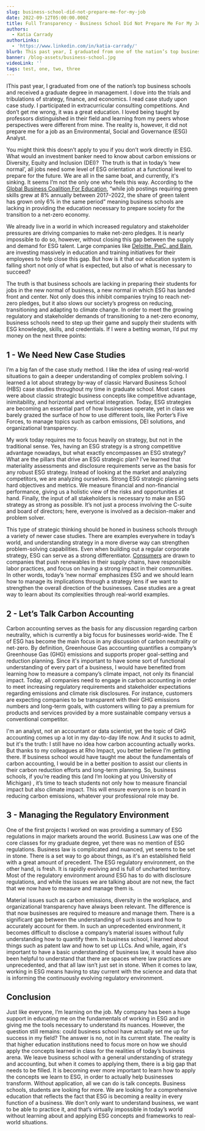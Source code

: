 ```yaml
---
slug: business-school-did-not-prepare-me-for-my-job
date: 2022-09-12T05:00:00.000Z
title: ​​​Full Transparency - Business School Did Not Prepare Me For My Job
authors:
  - Katia Carrady
authorLinks:
  - 'https://www.linkedin.com/in/katia-carrady/'
blurb: This past year, I graduated from one of the nation’s top business schools and received a graduate degree in management. I dove into the trials and tribulations of strategy, finance, and economics. I read case study upon case study. I participated in extracurricular consulting competitions. And don’t get me wrong, it was a  great education. I loved being taught by professors distinguished in their field and learning from my peers whose perspectives were different from mine. The reality is, however, it did not prepare me for a job as an Environmental, Social and Governance (ESG) Analyst.
banner: /blog-assets/business-school.jpg
videoLink: ''
tags: test, one, two, three
---
```


<p class="mb-4 text-gray-500 indent-8">IThis past year, I graduated from one of the nation’s top business schools and received a graduate degree in management. I dove into the trials and tribulations of strategy, finance, and economics. I read case study upon case study. I participated in extracurricular consulting competitions. And don’t get me wrong, it was a  great education. I loved being taught by professors distinguished in their field and learning from my peers whose perspectives were different from mine. The reality is, however, it did not prepare me for a job as an Environmental, Social and Governance (ESG) Analyst.</p>

<p class="mb-4">
You might think this doesn’t apply to you if you don’t work directly in ESG. What would an investment banker need to know about carbon emissions or Diversity, Equity and Inclusion (DEI)?  The truth is that in today’s ‘new normal’, all jobs need some level of ESG orientation at a functional level to prepare for the future. We are all in the same boat, and currently, it's sinking. It seems I’m not the only one who feels this way. According to the <a class="font-medium text-blue-500 hover:text-blue-700"  href="https://gbc-education.org/resources/environmental-social-governance/" target="_blank" rel="noreferrer">Global Business Coalition For Education</a>, “while job postings requiring green skills grew at 8% annually between 2017–2022, the share of green talent has grown only 6% in the same period” meaning business schools are lacking in providing the education necessary to prepare society for the transition to a net-zero economy. 
</p>
<p class="mb-4">
We already live in a world in which increased regulatory and stakeholder pressures are driving companies to make net-zero pledges. It is nearly impossible to do so, however, without closing this gap between the supply and demand for ESG talent. Large companies like <a class="font-medium text-blue-500 hover:text-blue-700"  href="https://environment-analyst.com/global/108583/bain-and-deloitte-invest-in-company-wide-esg-training" target="_blank" rel="noreferrer">Deloitte, PwC, and Bain</a>, are investing massively in education and training initiatives for their employees to help close this gap. But how is it that our education system is falling short not only of what is expected, but also of what is necessary to succeed?
</p>
<p class="mb-12">
The truth is that business schools are lacking in preparing their students for jobs in the new normal of business, a new normal in which ESG has landed front and center. Not only does this inhibit companies trying to reach net-zero pledges, but it also slows our society’s progress on reducing, transitioning and adapting to climate change. In order to meet the growing regulatory and stakeholder demands of transitioning to a net-zero economy, business schools need to step up their game and supply their students with ESG knowledge, skills, and credentials. If I were a betting woman, I’d put my money on the next three points:
</p>

<h2 class="mb-4 h2">1 - We Need New Case Studies</h2>

<p class="mb-4">I’m a big fan of the case study method. I like the idea of using real-world situations to gain a deeper understanding of complex problem solving. I learned a lot about strategy by-way of classic Harvard Business School (HBS) case studies throughout my time in graduate school. Most cases were about classic strategic business concepts like competitive advantage, inimitability, and horizontal and vertical integration. Today, ESG strategies are becoming an essential part of how businesses operate, yet in class we barely grazed the surface of how to use different tools, like Porter’s Five Forces, to manage topics such as carbon emissions, DEI solutions, and organizational transparency.</p>
<p class="mb-4">My work today requires me to focus heavily on  strategy, but not in the traditional sense. Yes, having an ESG strategy is a strong competitive advantage nowadays, but what exactly encompasses an ESG strategy? What are the pillars that drive an ESG strategic plan? I’ve learned that materiality assessments and disclosure requirements serve as the basis for any robust ESG strategy. Instead of looking at the market and analyzing competitors, we are analyzing ourselves. Strong ESG strategic planning sets hard objectives and metrics. We measure financial and non-financial performance, giving us a holistic view of the risks and opportunities at hand. Finally, the input of all stakeholders is necessary to make an ESG strategy as strong as possible. It’s not just a process involving the C-suite and board of directors; here, everyone is involved as a decision-maker and problem solver.</p>
<p class="mb-12">
This type of strategic thinking should be honed in business schools through a variety of newer case studies. There are examples everywhere in today’s world, and understanding strategy in a more diverse way can strengthen problem-solving capabilities. Even when building out a regular corporate strategy, ESG can serve as a strong differentiator.  <a class="font-medium text-blue-500 hover:text-blue-700"  href="https://www.triplepundit.com/story/2022/consumer-attitudes-esg/752006/" target="_blank" rel="noreferrer">Consumers</a> are drawn to companies that push renewables in their supply chains, have responsible labor practices, and focus on having a strong impact in their communities. In other words, today’s ‘new normal’ emphasizes ESG and we should learn how to manage its implications through a strategy lens if we want to strengthen the overall direction of the businesses. Case studies are a great way to learn about its complexities through real-world examples.
</p>

<h2 class="mb-4 h2">2 - Let’s Talk Carbon Accounting</h2>

<p class="mb-4">
Carbon accounting serves as the basis for any discussion regarding carbon neutrality, which is currently a big focus for businesses world-wide. The E of ESG has become the main focus in any discussion of carbon neutrality or net-zero. By definition, Greenhouse Gas accounting quantifies a company’s Greenhouse Gas (GHG) emissions and supports proper goal-setting and reduction planning. Since it's important to have some sort of functional understanding of every part of a business, I would have benefited from learning how to measure a company’s climate impact, not only its financial impact. Today, all companies need to engage in carbon accounting  in order to meet increasing regulatory requirements and stakeholder expectations regarding emissions and climate risk disclosures. For instance, customers are expecting companies to be transparent with their GHG emissions numbers and long-term goals, with customers willing to pay a premium for products and services provided by a more sustainable company versus a conventional competitor.
</p>
<p class="mb-12">
I'm an analyst, not an accountant or data scientist, yet the topic of GHG accounting comes up a lot in my day-to-day life now. And it sucks to admit, but it's the truth: I still have no idea how carbon accounting actually works. But thanks to my colleagues at Rho Impact, you better believe I’m getting there. If business school would have taught me about the fundamentals of carbon accounting, I would be in a better position to assist our clients in their carbon reduction efforts and long-term planning. So, business schools, if you’re reading this (and I’m looking at you University of Michigan) , it’s time to teach students not only how to measure financial impact but also climate impact. This will ensure everyone is on board in reducing carbon emissions, whatever your professional role may be.
</p>

<h2 class="mb-4 h2">3 - Managing the Regulatory Environment</h2>
<p class="mb-4">
One of the first projects I worked on was providing a summary of ESG regulations in major markets around the world. Business Law was one of the core classes for my graduate degree, yet there was no mention of ESG regulations. Business law is complicated and nuanced, yet seems to be set in stone. There is a set way to go about things, as it's an established field with a great amount of precedent. The ESG regulatory environment, on the other hand, is fresh. It is rapidly evolving and is full of uncharted territory. Most of the regulatory environment around ESG has to do with disclosure regulations, and while the issues we are talking about are not new, the fact that we now have to measure and manage them is.
</p>
<p class="mb-12">
Material issues such as carbon emissions, diversity in the workplace, and organizational transparency have always been relevant. The difference is that now businesses are required to measure and manage them. There is a significant gap between the understanding of such issues and how to accurately account for them. In such an unprecedented environment, it becomes difficult to disclose a company’s material issues without fully understanding how to quantify them. In business school, I learned about things such as patent law and how to set up LLCs. And while, again, it's important to have a basic understanding of business law, it would have also been helpful to understand that there are spaces where law practices are unprecedented, and that all law isn’t just set in stone. When it comes to law, working in ESG means having to stay current with the science and data that is informing the continuously evolving regulatory environment.
</p>

<h2 class="mb-4 h2">Conclusion</h2>
<p class="mb-12">
Just like everyone, I’m learning on the job. My company has been a huge support in educating me on the fundamentals of working in ESG and in giving me the tools necessary to understand its nuances. However, the question still remains: could business school have actually set me up for success in my field? The answer is no, not in its current state. The reality is that higher education institutions need to focus more on how we should apply the concepts learned in class for the realities of today’s business arena. We leave business school with a general understanding of strategy and accounting, but when it comes to applying them, there is a big gap that needs to be filled. It is becoming ever more important to learn how to apply the concepts we learn to ESG, in order to actually help businesses transform. Without application, all we can do is talk concepts. Business schools, students are looking for more. We are looking for a comprehensive education that reflects the fact that ESG is becoming a reality in every function of a business. We don’t only want to understand business, we want to be able to practice it, and that’s virtually impossible in today’s world without learning about and applying ESG concepts and frameworks to real-world situations.
</p>
